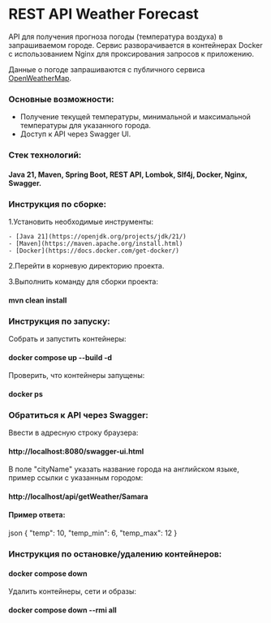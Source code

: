 # REST API Weather Forecast

API для получения прогноза погоды (температура воздуха) в запрашиваемом городе.
Сервис разворачивается в контейнерах Docker с использованием Nginx для проксирования запросов к приложению.

Данные о погоде запрашиваются с публичного сервиса [OpenWeatherMap](https://openweathermap.org).

### Основные возможности:
- Получение текущей температуры, минимальной и максимальной температуры для указанного города.
- Доступ к API через Swagger UI.

### Стек технологий:
#### Java 21, Maven, Spring Boot, REST API, Lombok, Slf4j, Docker, Nginx, Swagger.


### Инструкция по сборке:

1.Установить необходимые инструменты:

    - [Java 21](https://openjdk.org/projects/jdk/21/)
    - [Maven](https://maven.apache.org/install.html)
    - [Docker](https://docs.docker.com/get-docker/)

2.Перейти в корневую директорию проекта.

3.Выполнить команду для сборки проекта:
#### mvn clean install


### Инструкция по запуску:

Собрать и запустить контейнеры:
#### docker compose up --build -d

Проверить, что контейнеры запущены:
#### docker ps


### Обратиться к API через Swagger:

Ввести в адресную строку браузера:
####  http://localhost:8080/swagger-ui.html

В поле "cityName" указать название города на английском языке, пример ссылки с указанным городом:
#### http://localhost/api/getWeather/Samara 

####  Пример ответа:
json
     {
          "temp": 10,
          "temp_min": 6,
          "temp_max": 12
     }

### Инструкция по остановке/удалению контейнеров:

#### docker compose down

Удалить контейнеры, сети и образы:
#### docker compose down --rmi all